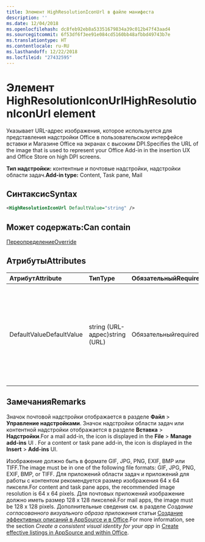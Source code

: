 ```yaml
---
title: Элемент HighResolutionIconUrl в файле манифеста
description: ''
ms.date: 12/04/2018
ms.openlocfilehash: dc8feb92eb8a53351679834a39c012b47f43aad4
ms.sourcegitcommit: 6f53df6f3ee91e084cd5160bb48afbbd49743b7e
ms.translationtype: HT
ms.contentlocale: ru-RU
ms.lasthandoff: 12/22/2018
ms.locfileid: "27432595"
---
```

# <a name="highresolutioniconurl-element"></a><span data-ttu-id="5f2ad-102">Элемент HighResolutionIconUrl</span><span class="sxs-lookup"><span data-stu-id="5f2ad-102">HighResolutionIconUrl element</span></span>

<span data-ttu-id="5f2ad-103">Указывает URL-адрес изображения, которое используется для представления надстройки Office в пользовательском интерфейсе вставки и Магазине Office на экранах с высоким DPI.</span><span class="sxs-lookup"><span data-stu-id="5f2ad-103">Specifies the URL of the image that is used to represent your Office Add-in in the insertion UX and Office Store on high DPI screens.</span></span>

<span data-ttu-id="5f2ad-104">**Тип надстройки:** контентные и почтовые надстройки, надстройки области задач.</span><span class="sxs-lookup"><span data-stu-id="5f2ad-104">**Add-in type:** Content, Task pane, Mail</span></span>

## <a name="syntax"></a><span data-ttu-id="5f2ad-105">Синтаксис</span><span class="sxs-lookup"><span data-stu-id="5f2ad-105">Syntax</span></span>

```XML
<HighResolutionIconUrl DefaultValue="string" />
```

## <a name="can-contain"></a><span data-ttu-id="5f2ad-106">Может содержать:</span><span class="sxs-lookup"><span data-stu-id="5f2ad-106">Can contain</span></span>

[<span data-ttu-id="5f2ad-107">Переопределение</span><span class="sxs-lookup"><span data-stu-id="5f2ad-107">Override</span></span>](override.md)

## <a name="attributes"></a><span data-ttu-id="5f2ad-108">Атрибуты</span><span class="sxs-lookup"><span data-stu-id="5f2ad-108">Attributes</span></span>

|<span data-ttu-id="5f2ad-109">**Атрибут**</span><span class="sxs-lookup"><span data-stu-id="5f2ad-109">**Attribute**</span></span>|<span data-ttu-id="5f2ad-110">**Тип**</span><span class="sxs-lookup"><span data-stu-id="5f2ad-110">**Type**</span></span>|<span data-ttu-id="5f2ad-111">**Обязательный**</span><span class="sxs-lookup"><span data-stu-id="5f2ad-111">**Required**</span></span>|<span data-ttu-id="5f2ad-112">**Описание**</span><span class="sxs-lookup"><span data-stu-id="5f2ad-112">**Description**</span></span>|
|:-----|:-----|:-----|:-----|
|<span data-ttu-id="5f2ad-113">DefaultValue</span><span class="sxs-lookup"><span data-stu-id="5f2ad-113">DefaultValue</span></span>|<span data-ttu-id="5f2ad-114">string (URL-адрес)</span><span class="sxs-lookup"><span data-stu-id="5f2ad-114">string (URL)</span></span>|<span data-ttu-id="5f2ad-115">Обязательный</span><span class="sxs-lookup"><span data-stu-id="5f2ad-115">required</span></span>|<span data-ttu-id="5f2ad-116">Задает значение по умолчанию для этого параметра, представленное для языкового стандарта, который указан с помощью элемента [DefaultLocale](defaultlocale.md).</span><span class="sxs-lookup"><span data-stu-id="5f2ad-116">Specifies the default value for this setting, expressed for the locale specified in the [DefaultLocale](defaultlocale.md) element.</span></span>|

## <a name="remarks"></a><span data-ttu-id="5f2ad-117">Замечания</span><span class="sxs-lookup"><span data-stu-id="5f2ad-117">Remarks</span></span>

<span data-ttu-id="5f2ad-p101">Значок почтовой надстройки отображается в разделе **Файл**  >  **Управление надстройками**. Значок надстройки области задач или контентной надстройки отображается в разделе **Вставка**  >  **Надстройки**.</span><span class="sxs-lookup"><span data-stu-id="5f2ad-p101">For a mail add-in, the icon is displayed in the  **File** > **Manage add-ins** UI . For a content or task pane add-in, the icon is displayed in the **Insert** > **Add-ins** UI.</span></span>

<span data-ttu-id="5f2ad-120">Изображение должно быть в формате GIF, JPG, PNG, EXIF, BMP или TIFF.</span><span class="sxs-lookup"><span data-stu-id="5f2ad-120">The image must be in one of the following file formats: GIF, JPG, PNG, EXIF, BMP, or TIFF.</span></span> <span data-ttu-id="5f2ad-121">Для приложений области задач и приложений для работы с контентом рекомендуется размер изображения 64 х 64 пикселя.</span><span class="sxs-lookup"><span data-stu-id="5f2ad-121">For content and task pane apps, the recommended image resolution is 64 x 64 pixels.</span></span> <span data-ttu-id="5f2ad-122">Для почтовых приложений изображение должно иметь размер 128 x 128 пикселей.</span><span class="sxs-lookup"><span data-stu-id="5f2ad-122">For mail apps, the image must be 128 x 128 pixels.</span></span> <span data-ttu-id="5f2ad-123">Дополнительные сведения см. в разделе _Создание согласованного визуального образа приложения_ статьи [Создание эффективных описаний в AppSource и в Office](/office/dev/store/create-effective-office-store-listings#create-a-consistent-visual-identity).</span><span class="sxs-lookup"><span data-stu-id="5f2ad-123">For more information, see the section  _Create a consistent visual identity for your app_ in [Create effective listings in AppSource and within Office](/office/dev/store/create-effective-office-store-listings#create-a-consistent-visual-identity).</span></span>

